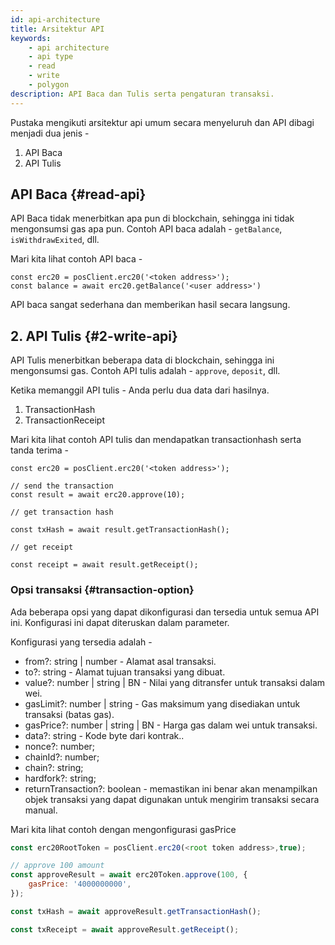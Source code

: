 ```yaml
---
id: api-architecture
title: Arsitektur API
keywords:
    - api architecture
    - api type
    - read
    - write
    - polygon
description: API Baca dan Tulis serta pengaturan transaksi.
---
```


Pustaka mengikuti arsitektur api umum secara menyeluruh dan API dibagi menjadi dua jenis -

1. API Baca
2. API Tulis

## API Baca {#read-api}

API Baca tidak menerbitkan apa pun di blockchain, sehingga ini tidak mengonsumsi gas apa pun. Contoh API baca adalah - `getBalance`, `isWithdrawExited`, dll.

Mari kita lihat contoh API baca -

```
const erc20 = posClient.erc20('<token address>');
const balance = await erc20.getBalance('<user address>')
```

API baca sangat sederhana dan memberikan hasil secara langsung.

## 2. API Tulis {#2-write-api}

API Tulis menerbitkan beberapa data di blockchain, sehingga ini mengonsumsi gas. Contoh API tulis adalah - `approve`, `deposit`, dll.

Ketika memanggil API tulis - Anda perlu dua data dari hasilnya.

1. TransactionHash
2. TransactionReceipt

Mari kita lihat contoh API tulis dan mendapatkan transactionhash serta tanda terima -

```
const erc20 = posClient.erc20('<token address>');

// send the transaction
const result = await erc20.approve(10);

// get transaction hash

const txHash = await result.getTransactionHash();

// get receipt

const receipt = await result.getReceipt();

```

### Opsi transaksi {#transaction-option}

Ada beberapa opsi yang dapat dikonfigurasi dan tersedia untuk semua API ini. Konfigurasi ini dapat diteruskan dalam parameter.

Konfigurasi yang tersedia adalah -

- from?: string | number - Alamat asal transaksi.
- to?: string - Alamat tujuan transaksi yang dibuat.
- value?: number | string | BN - Nilai yang ditransfer untuk transaksi dalam wei.
- gasLimit?: number | string - Gas maksimum yang disediakan untuk transaksi (batas gas).
- gasPrice?: number | string | BN - Harga gas dalam wei untuk transaksi.
- data?: string - Kode byte dari kontrak..
- nonce?: number;
- chainId?: number;
- chain?: string;
- hardfork?: string;
- returnTransaction?: boolean - memastikan ini benar akan menampilkan objek transaksi yang dapat digunakan untuk mengirim transaksi secara manual.

Mari kita lihat contoh dengan mengonfigurasi gasPrice

```js
const erc20RootToken = posClient.erc20(<root token address>,true);

// approve 100 amount
const approveResult = await erc20Token.approve(100, {
    gasPrice: '4000000000',
});

const txHash = await approveResult.getTransactionHash();

const txReceipt = await approveResult.getReceipt();

```
